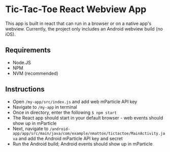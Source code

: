 # Tic-Tac-Toe React Webview App

This app is built in react that can run in a browser or on a native app's webview. Currently, the project only includes an Android webview build (no iOS).

## Requirements 

* Node.JS 
* NPM
* NVM (recommended)

## Instructions

* Open `/my-app/src/index.js` and add web mParticle API key 
* Navigate to `/my-app` in terminal
* Once in directory, enter the following `$ npm start`
* The React app should start in your default browser - web events should show up in mParticle
* Next, navigate to `/android-app/app/src/main/java/com/example/nmattox/tictactoe/MainActivity.java` and add the Android mParticle API key and secret 
* Run the Android build; Android events should show up in mParticle 

